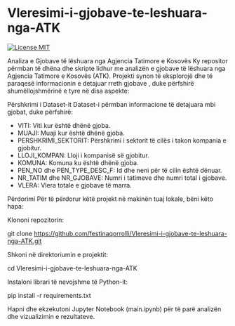 # Vleresimi-i-gjobave-te-leshuara-nga-ATK
[![License MIT](https://img.shields.io/badge/license-MIT-blue.svg)](https://github.com/festinaqorrolli/Vleresimi-i-gjobave-te-leshuara-nga-ATK/blob/main/LICENSE.txt)

Analiza e Gjobave të lëshuara nga Agjencia Tatimore e Kosovës
Ky repositor përmban të dhëna dhe skripte lidhur me analizën e gjobave të lëshuara nga Agjencia Tatimore e Kosovës (ATK). Projekti synon të eksplorojë dhe të paraqesë informacionin e detajuar rreth gjobave , duke përfshirë shumëllojshmërinë e tyre në disa aspekte:

Përshkrimi i Dataset-it
Dataset-i përmban informacione të detajuara mbi gjobat, duke përfshirë:

- VITI: Viti kur është dhënë gjoba.
- MUAJI: Muaji kur është dhënë gjoba.
- PERSHKRIMI_SEKTORIT: Përshkrimi i sektorit të cilës i takon kompania e gjobitur.
- LLOJI_KOMPAN: Lloji i kompanisë së gjobitur.
- KOMUNA: Komuna ku është dhënë gjoba.
- PEN_NO dhe PEN_TYPE_DESC_F: Id dhe neni për të cilin është dënuar.
- NR_TATIM dhe NR_GJOBAVE: Numri i tatimeve dhe numri total i gjobave.
- VLERA: Vlera totale e gjobave të marra.

Përdorimi
Për të përdorur këtë projekt në makinën tuaj lokale, bëni këto hapa:

Klononi repozitorin:

git clone https://github.com/festinaqorrolli/Vleresimi-i-gjobave-te-leshuara-nga-ATK.git

Shkoni në direktoriumin e projektit:

cd Vleresimi-i-gjobave-te-leshuara-nga-ATK

Instaloni librari të nevojshme të Python-it:

pip install -r requirements.txt

Hapni dhe ekzekutoni Jupyter Notebook (main.ipynb) për të parë analizën dhe vizualizimin e rezultateve.
